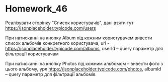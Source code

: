 # Homework_46
Реалізувати сторінку "Список користувачів", дані взяти тут https://jsonplaceholder.typicode.com/users

При натисканні на кнопку Album під кожним користувачем вивести список альбомів конкретного користувача, url - https://jsonplaceholder.typicode.com/albums, userId – query параметр для фільтрації користувачам

При натисканні на кнопку Photos під кожним альбомом – вивести фото з цього альбому, урл https://jsonplaceholder.typicode.com/photos, albumId – query параметр для фільтрації альбомів
